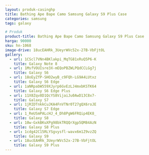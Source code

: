 ```yaml
---
layout: produk-casinghp
title: Bathing Ape Bape Camo Samsung Galaxy S9 Plus Case
categories: samsung
tags: galaxy

# Produk
product-title: Bathing Ape Bape Camo Samsung Galaxy S9 Plus Case
harga: 90000
sku: hn-1068
image-drive: 18ucEAHRk_3UeyrWVc52x-27B-VbFjtOL
gallery:
  - url: 1CScl7VNn4BKlakpi_MqTG81xRuQ5P6-K
    title: Galaxy Note 8
  - url: 1MsfVOUIsre3X-mEQoPBZWLPQdCCLGg7j
    title: Galaxy S6
  - url: 18oEyZfP-SHO2wyB_c9FQh-LG9A4LUtxz
    title: Galaxy S6 Edge
  - url: 1aNRpabW559XJyrp6GvEzLJ4mxbKSTK64
    title: Galaxy S6 Edge Plus
  - url: 11X8Zqv8D1QcYS8VijaiJu0AwD13C8x7-
    title: Galaxy S7
  - url: 1jRIDTnkkCuJKA4FnVTNr0T27gQX6roJE
    title: Galaxy S7 Edge
  - url: 1_ReUSmPALcHJ_4_Dh8PgW6FRQip4EK8_
    title: Galaxy S8
  - url: 10w-GxkBKuXPg98bkTRQQrXgp5QM84AzN
    title: Galaxy S8 Plus
  - url: 1cdg42C15RLYSgvysfl-wavx6m1Z9vzZQ
    title: Galaxy S9
  - url: 18ucEAHRk_3UeyrWVc52x-27B-VbFjtOL
    title: Galaxy S9 Plus
---
```

